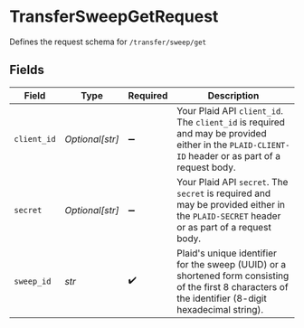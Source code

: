 # TransferSweepGetRequest

Defines the request schema for `/transfer/sweep/get`


## Fields

| Field                                                                                                                                                   | Type                                                                                                                                                    | Required                                                                                                                                                | Description                                                                                                                                             |
| ------------------------------------------------------------------------------------------------------------------------------------------------------- | ------------------------------------------------------------------------------------------------------------------------------------------------------- | ------------------------------------------------------------------------------------------------------------------------------------------------------- | ------------------------------------------------------------------------------------------------------------------------------------------------------- |
| `client_id`                                                                                                                                             | *Optional[str]*                                                                                                                                         | :heavy_minus_sign:                                                                                                                                      | Your Plaid API `client_id`. The `client_id` is required and may be provided either in the `PLAID-CLIENT-ID` header or as part of a request body.        |
| `secret`                                                                                                                                                | *Optional[str]*                                                                                                                                         | :heavy_minus_sign:                                                                                                                                      | Your Plaid API `secret`. The `secret` is required and may be provided either in the `PLAID-SECRET` header or as part of a request body.                 |
| `sweep_id`                                                                                                                                              | *str*                                                                                                                                                   | :heavy_check_mark:                                                                                                                                      | Plaid's unique identifier for the sweep (UUID) or a shortened form consisting of the first 8 characters of the identifier (8-digit hexadecimal string). |